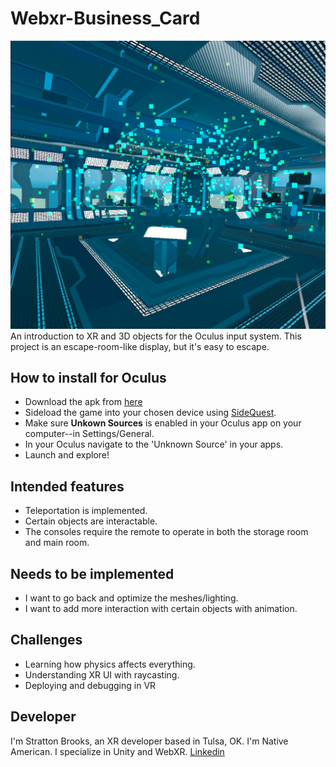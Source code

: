 # Webxr-Business_Card
 ![alt text](https://raw.githubusercontent.com/szbrooks2017/0x00-unity-vr_room/main/Assets/Images/vr_room_screenshot.jpg)
  An introduction to XR and 3D objects for the Oculus input system. This project is an escape-room-like display, but it's easy to escape.
 
 ## How to install for Oculus
 - Download the apk from [here](https://drive.google.com/file/d/1tZl-6tCvvK0zqAOLl7nTNqpEV0O9dMpc/view?usp=sharing)
 - Sideload the game into your chosen device using [SideQuest](https://sidequestvr.com/).
 - Make sure **Unkown Sources** is enabled in your Oculus app on your computer--in Settings/General.
 - In your Oculus navigate to the 'Unknown Source' in your apps.
 - Launch and explore!

 ## Intended features
 - Teleportation is implemented.
 - Certain objects are interactable.
 - The consoles require the remote to operate in both the storage room and main room.

## Needs to be implemented
- I want to go back and optimize the meshes/lighting.
- I want to add more interaction with certain objects with animation.

## Challenges
- Learning how physics affects everything.
- Understanding XR UI with raycasting.
- Deploying and debugging in VR

## Developer
I'm Stratton Brooks, an XR developer based in Tulsa, OK. I'm Native American. I specialize in Unity and WebXR.
[Linkedin](https://www.linkedin.com/in/stratton-brooks/)
